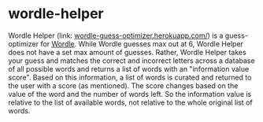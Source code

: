 # wordle-helper
Wordle Helper (link: [wordle-guess-optimizer.herokuapp.com/](https://wordle-guess-optimizer.herokuapp.com/)) is a guess-optimizer for [Wordle](https://www.nytimes.com/games/wordle/index.html). While Wordle guesses max out at 6, Wordle Helper does not have a set max amount of guesses. Rather, Wordle Helper takes your guess and matches the correct and incorrect letters across a database of all possible words and returns a list of words with an "information value score". Based on this information, a list of words is curated and returned to the user with a score (as mentioned). The score changes based on the value of the word and the number of words left. So the information value is relative to the list of available words, not relative to the whole original list of words.
